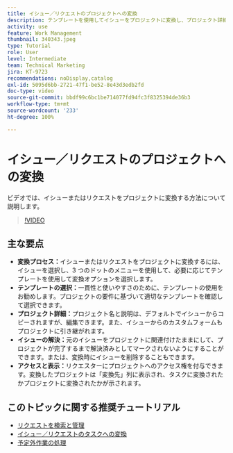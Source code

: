 ```yaml
---
title: イシュー／リクエストのプロジェクトへの変換
description: テンプレートを使用してイシューをプロジェクトに変換し、プロジェクト詳細をカスタマイズし、イシュー解決オプションを管理し、シームレスなワークフローの表示とアクセスを確保することで、Workfront でのプロジェクト管理を効率化します。
activity: use
feature: Work Management
thumbnail: 340343.jpeg
type: Tutorial
role: User
level: Intermediate
team: Technical Marketing
jira: KT-9723
recommendations: noDisplay,catalog
exl-id: 5095d6bb-2721-47f1-be52-8e43d3edb2fd
doc-type: video
source-git-commit: bbdf99c6bc1be714077fd94fc3f8325394de36b3
workflow-type: tm+mt
source-wordcount: '233'
ht-degree: 100%

---
```


# イシュー／リクエストのプロジェクトへの変換

ビデオでは、イシューまたはリクエストをプロジェクトに変換する方法について説明します。

>[!VIDEO](https://video.tv.adobe.com/v/340343/?quality=12&learn=on&enablevpops=1)

## 主な要点

* **変換プロセス：**&#x200B;イシューまたはリクエストをプロジェクトに変換するには、イシューを選択し、3 つのドットのメニューを使用して、必要に応じてテンプレートを使用して変換オプションを選択します。
* **テンプレートの選択：**&#x200B;一貫性と使いやすさのために、テンプレートの使用をお勧めします。プロジェクトの要件に基づいて適切なテンプレートを確認して選択できます。
* **プロジェクト詳細：**&#x200B;プロジェクト名と説明は、デフォルトでイシューからコピーされますが、編集できます。また、イシューからのカスタムフォームもプロジェクトに引き継がれます。
* **イシューの解決：**&#x200B;元のイシューをプロジェクトに関連付けたままにして、プロジェクトが完了するまで解決済みとしてマークされないようにすることができます。または、変換時にイシューを削除することもできます。
* **アクセスと表示：**&#x200B;リクエスターにプロジェクトへのアクセス権を付与できます。変換したプロジェクトは「変換先」列に表示され、タスクに変換されたかプロジェクトに変換されたかが示されます。


## このトピックに関する推奨チュートリアル

* [リクエストを検索と管理](/help/manage-work/issues-requests/find-requests.md)
* [イシュー／リクエストのタスクへの変換](/help/manage-work/issues-requests/convert-issues-to-other-work-items.md)
* [予定外作業の処理](/help/manage-work/issues-requests/handle-unplanned-work.md)

